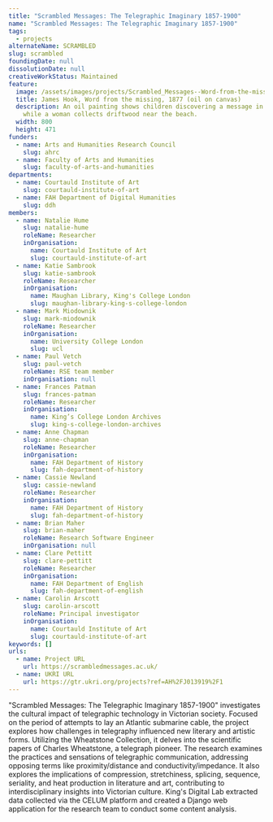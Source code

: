 ```yaml
---
title: "Scrambled Messages: The Telegraphic Imaginary 1857-1900"
name: "Scrambled Messages: The Telegraphic Imaginary 1857-1900"
tags:
  - projects
alternateName: SCRAMBLED
slug: scrambled
foundingDate: null
dissolutionDate: null
creativeWorkStatus: Maintained
feature:
  image: /assets/images/projects/Scrambled_Messages--Word-from-the-missing-1877.png
  title: James Hook, Word from the missing, 1877 (oil on canvas)
  description: An oil painting shows children discovering a message in a bottle,
    while a woman collects driftwood near the beach.
  width: 800
  height: 471
funders:
  - name: Arts and Humanities Research Council
    slug: ahrc
  - name: Faculty of Arts and Humanities
    slug: faculty-of-arts-and-humanities
departments:
  - name: Courtauld Institute of Art
    slug: courtauld-institute-of-art
  - name: FAH Department of Digital Humanities
    slug: ddh
members:
  - name: Natalie Hume
    slug: natalie-hume
    roleName: Researcher
    inOrganisation:
      name: Courtauld Institute of Art
      slug: courtauld-institute-of-art
  - name: Katie Sambrook
    slug: katie-sambrook
    roleName: Researcher
    inOrganisation:
      name: Maughan Library, King's College London
      slug: maughan-library-king-s-college-london
  - name: Mark Miodownik
    slug: mark-miodownik
    roleName: Researcher
    inOrganisation:
      name: University College London
      slug: ucl
  - name: Paul Vetch
    slug: paul-vetch
    roleName: RSE team member
    inOrganisation: null
  - name: Frances Patman
    slug: frances-patman
    roleName: Researcher
    inOrganisation:
      name: King’s College London Archives
      slug: king-s-college-london-archives
  - name: Anne Chapman
    slug: anne-chapman
    roleName: Researcher
    inOrganisation:
      name: FAH Department of History
      slug: fah-department-of-history
  - name: Cassie Newland
    slug: cassie-newland
    roleName: Researcher
    inOrganisation:
      name: FAH Department of History
      slug: fah-department-of-history
  - name: Brian Maher
    slug: brian-maher
    roleName: Research Software Engineer
    inOrganisation: null
  - name: Clare Pettitt
    slug: clare-pettitt
    roleName: Researcher
    inOrganisation:
      name: FAH Department of English
      slug: fah-department-of-english
  - name: Carolin Arscott
    slug: carolin-arscott
    roleName: Principal investigator
    inOrganisation:
      name: Courtauld Institute of Art
      slug: courtauld-institute-of-art
keywords: []
urls:
  - name: Project URL
    url: https://scrambledmessages.ac.uk/
  - name: UKRI URL
    url: https://gtr.ukri.org/projects?ref=AH%2FJ013919%2F1
---
```


"Scrambled Messages: The Telegraphic Imaginary 1857-1900" investigates the cultural impact of telegraphic technology in Victorian society. Focused on the period of attempts to lay an Atlantic submarine cable, the project explores how challenges in telegraphy influenced new literary and artistic forms.
Utilizing the Wheatstone Collection, it delves into the scientific papers of Charles Wheatstone, a telegraph pioneer. The research examines the practices and sensations of telegraphic communication, addressing opposing terms like proximity/distance and conductivity/impedance. It also explores the implications of compression, stretchiness, splicing, sequence, seriality, and heat production in literature and art, contributing to interdisciplinary insights into Victorian culture.
King's Digital Lab extracted data collected via the CELUM platform and created a Django web application for the research team to conduct some content analysis.
